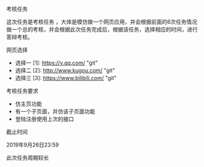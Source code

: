 考核任务

这次任务是考核任务 ，大体是模仿做一个网页应用，并会根据前面的6次任务情况做一个总的考核，并会根据此次任务完成后，根据该任务，选择相应的时间，进行答辩考核。

网页选择

- 选择一
  [1]: https://y.qq.com/	"git"
- 选择二
  [2]: http://www.kugou.com/	"git"
- 选择三
  [3]: https://www.bilibili.com/	"git"

考核任务要求

- 仿主页功能
- 有一个子页面，并仿该子页面功能
- 登陆注册使用上次的接口

截止时间

2019年9月26日23:59

此次任务周期较长
